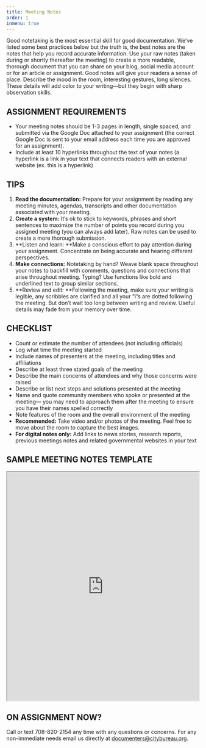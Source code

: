 ```yaml
---
title: Meeting Notes
order: 1
inmenu: true
---
```

Good notetaking is the most essential skill for good documentation. We’ve listed some best practices below but the truth is, the best notes are the notes that help you record accurate information. Use your raw notes (taken during or shortly thereafter the meeting) to create a more readable, thorough document that you can share on your blog, social media account or for an article or assignment. Good notes will give your readers a sense of place. Describe the mood in the room, interesting gestures, long silences. These details will add color to your writing—but they begin with sharp observation skills.

## ASSIGNMENT REQUIREMENTS

* Your meeting notes should be 1-3 pages in length, single spaced, and submitted via the Google Doc attached to your assignment (the correct Google Doc is sent to your email address each time you are approved for an assignment).
* Include at least 10 hyperlinks throughout the text of your notes (a hyperlink is a link in your text that connects readers with an external website (ex. this is a hyperlink)

## TIPS

1. **Read the documentation:** Prepare for your assignment by reading any meeting minutes, agendas, transcripts and other documentation associated with your meeting.
2. **Create a system:** It’s ok to stick to keywords, phrases and short sentences to maximize the number of points you record during you assigned meeting (you can always add later). Raw notes can be used to create a more thorough submission.
3. **Listen and learn: **Make a conscious effort to pay attention during your assignment. Concentrate on being accurate and hearing different perspectives. 
4. **Make connections:** Notetaking by hand? Weave blank space throughout your notes to backfill with comments, questions and connections that arise throughout meeting. Typing? Use functions like bold and underlined text to group similar sections.
5. **Review and edit: **Following the meeting, make sure your writing is legible, any scribbles are clarified and all your “i”s are dotted following the meeting. But don’t wait too long between writing and review. Useful details may fade from your memory over time.

## CHECKLIST

* Count or estimate the number of attendees (not including officials)
* Log what time the meeting started
* Include names of presenters at the meeting, including titles and affiliations
* Describe at least three stated goals of the meeting
* Describe the main concerns of attendees and why those concerns were raised
* Describe or list next steps and solutions presented at the meeting
* Name and quote community members who spoke or presented at the meeting— you may need to approach them after the meeting to ensure you have their names spelled correctly
* Note features of the room and the overall environment of the meeting
* **Recommended:** Take video and/or photos of the meeting. Feel free to move about the room to capture the best images.
* **For digital notes only:** Add links to news stories, research reports, previous meetings notes and related governmental websites in your text

## SAMPLE MEETING NOTES TEMPLATE

<iframe width=100% height=600 src="https://docs.google.com/document/d/e/2PACX-1vT46nkmOuA_s46GMBjk8kRQDIYvSu9XaNxa83go_JbXWoGAw45kjlflIDwn4AM_f2E6yO3Q3wV7cdJk/pub?embedded=true"></iframe>



## ON ASSIGNMENT NOW?

Call or text 708-820-2154 any time with any questions or concerns. For any non-immediate needs email us directly at documenters@citybureau.org.
